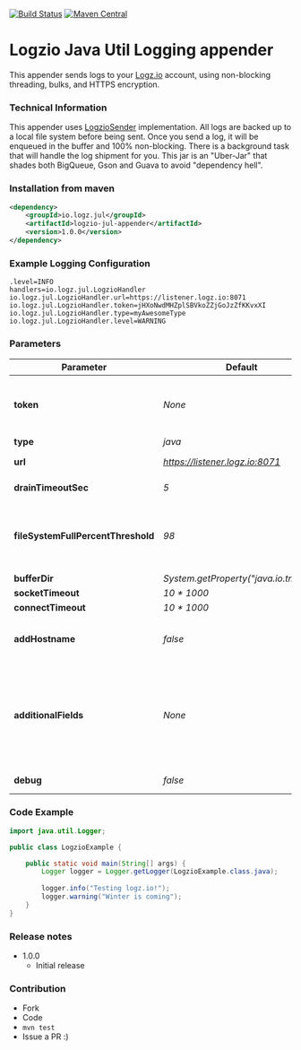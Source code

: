 [![Build Status](https://travis-ci.org/logzio/logzio-jul-appender.svg?branch=master)](https://travis-ci.org/logzio/logzio-jul-appender)
[![Maven Central](https://maven-badges.herokuapp.com/maven-central/io.logz.jul/logzio-jul-appender/badge.svg)](http://mvnrepository.com/artifact/io.logz.jul/logzio-jul-appender)

# Logzio Java Util Logging appender
This appender sends logs to your [Logz.io](http://logz.io) account, using non-blocking threading, bulks, and HTTPS encryption. 

### Technical Information
This appender uses [LogzioSender](https://github.com/logzio/logzio-java-sender) implementation. All logs are backed up to a local file system before being sent. Once you send a log, it will be enqueued in the buffer and 100% non-blocking. There is a background task that will handle the log shipment for you. This jar is an "Uber-Jar" that shades both BigQueue, Gson and Guava to avoid "dependency hell".

### Installation from maven
```xml
<dependency>
    <groupId>io.logz.jul</groupId>
    <artifactId>logzio-jul-appender</artifactId>
    <version>1.0.0</version>
</dependency>
```

### Example Logging Configuration
```properties
.level=INFO
handlers=io.logz.jul.LogzioHandler
io.logz.jul.LogzioHandler.url=https://listener.logz.io:8071
io.logz.jul.LogzioHandler.token=jHXoNwdMHZplSBVkoZZjGoJzZfKKvxXI
io.logz.jul.LogzioHandler.type=myAwesomeType
io.logz.jul.LogzioHandler.level=WARNING
```

### Parameters
| Parameter          | Default                              | Explained  |
| ------------------ | ------------------------------------ | ----- |
| **token**              | *None*                                 | Your Logz.io token, which can be found under "settings" in your account, If the value begins with `$` then the appender looks for an environment variable with the name specified. For example: `$LOGZIO_TOKEN` will look for environment variable named `LOGZIO_TOKEN` |
| **type**               | *java*                                 | The [log type](http://support.logz.io/support/solutions/articles/6000103063-what-is-type-) for that appender, it must not contain spaces |
| **url**               | *https://listener.logz.io:8071*                                 | The url that the appender sends to.  If your account is in the EU you must use https://listener-eu.logz.io:8071 |
| **drainTimeoutSec**       | *5*                                    | How often the appender should drain the buffer (in seconds) |
| **fileSystemFullPercentThreshold** | *98*                                   | The percent of used file system space at which the appender will stop buffering. When we will reach that percentage, the file system in which the buffer rests will drop all new logs until the percentage of used space drops below that threshold. Set to -1 to never stop processing new logs |
| **bufferDir**          | *System.getProperty("java.io.tmpdir")* | Where the appender should store the buffer |
| **socketTimeout**       | *10 * 1000*                                    | The socket timeout during log shipment |
| **connectTimeout**       | *10 * 1000*                                    | The connection timeout during log shipment |
| **addHostname**       | *false*                                    | Optional. If true, then a field named 'hostname' will be added holding the host name of the machine. If from some reason there's no defined hostname, this field won't be added |
| **additionalFields**       | *None*                                    | Optional. Allows to add additional fields to the JSON message sent. The format is "fieldName1=fieldValue1;fieldName2=fieldValue2". You can optionally inject an environment variable value using the following format: "fieldName1=fieldValue1;fieldName2=$ENV_VAR_NAME". In that case, the environment variable should be the only value. In case the environment variable can't be resolved, the field will be omitted. |
| **debug**       | *false*                                    | Print some debug messages to stdout to help to diagnose issues |


### Code Example
```java
import java.util.Logger;

public class LogzioExample {

    public static void main(String[] args) {
        Logger logger = Logger.getLogger(LogzioExample.class.java);
        
        logger.info("Testing logz.io!");
        logger.warning("Winter is coming");
    }
}
```

### Release notes
 - 1.0.0 
   - Initial release   

### Contribution
 - Fork
 - Code
 - ```mvn test```
 - Issue a PR :)
